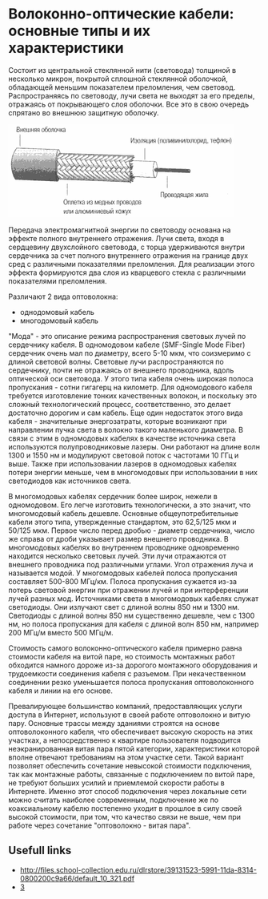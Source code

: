 # Волоконно-оптические кабели: основные типы и их характеристики

Состоит из центральной стеклянной нити (световода) толщиной в несколько микрон, покрытой сплошной стеклянной оболочкой, обладающей меньшим показателем преломления, чем световод. Распространяясь по световоду, лучи света не выходят за его пределы, отражаясь от покрывающего слоя 
оболочки. Все это в свою очередь спрятано во внешнюю защитную оболочку.

![Оптоволоконный кабель](1.gif)

Передача электромагнитной энергии по световоду основана на эффекте полного внутреннего отражения. Лучи света, входя в сердцевину двухслойного световода, с торца удерживаются внутри сердечника за счет полного внутреннего отражения на границе двух сред с различными показателями преломления. Для реализации этого эффекта формируются два слоя из кварцевого стекла с различными показателями преломления. 

Различают 2 вида оптоволокна:

* однодомовый кабель
* многодомовый кабель

"Мода" - это описание режима распространения световых лучей по сердечнику кабеля. В одномодовом кабеле (SMF-Single Mode Fiber) сердечник очень мал по диаметру, всего 5-10 мкм, что соизмеримо с длиной световой волны. Световые лучи распространяются по сердечнику, почти не отражаясь от внешнего проводника, вдоль оптической оси световода. У этого типа кабеля очень широкая полоса пропускания - сотни гигагерц на километр. Для одномодового кабеля требуется изготовление тонких качественных волокон, и поскольку это сложный технологический процесс, соответственно, это делает достаточно дорогим и сам кабель. Еще один недостаток этого вида кабеля - значительные энергозатраты, которые возникают при направлении пучка света в волокно такого маленького диаметра. В связи с этим в одномодовых кабелях в качестве источника света используются полупроводниковые лазеры. Они работают на длине волн 1300 и 1550 нм и модулируют световой поток с частотами 10 ГГц и выше.  Также при использовании лазеров в одномодовых кабелях потери энергии меньше, чем в многомодовых при использовании в них светодиодов как источников света.

В многомодовых кабелях сердечник более широк, нежели в одномодовом. Его легче изготовить технологически, а это значит, что многомодовый кабель дешевле. Основные общеупотребительные кабели этого типа, утвержденные стандартом, это 62,5/125 мкм и 50/125 мкм. Первое число перед дробью - диаметр сердечника, число же справа от дроби указывает размер внешнего проводника. В многомодовых кабелях во внутреннем проводнике одновременно находится несколько световых лучей. Эти лучи отражаются от внешнего проводника под различными углами. Угол отражения луча и называется модой. У многомодовых кабелей полоса пропускания составляет 500-800 МГц/км. Полоса пропускания сужается из-за потерь световой энергии при отражении лучей и при интерференции лучей разных мод. Источниками света в многомодовых кабелях служат светодиоды. Они излучают свет с длиной волны 850 нм и 1300 нм. Светодиоды с длиной волны 850 нм существенно дешевле, чем с 1300 нм, но полоса пропускания для кабеля
с длиной волн 850 нм, например 200 МГц/м вместо 500 МГц/м.

Стоимость самого волоконно-оптического кабеля примерно равна стоимости кабеля на витой паре, но стоимость монтажных работ обходится намного дороже из-за дорогого монтажного оборудования и трудоемкости соединения кабеля с разъемом. При некачественном соединении резко уменьшается полоса пропускания оптоволоконного кабеля и линии на его основе. 

Превалирующее большинство компаний, предоставляющих услуги доступа в Интернет, используют в своей работе оптоволокно и витую пару. Основные
трассы между зданиями строятся на основе оптоволоконного кабеля, что обеспечивает высокую скорость на этих участках, а непосредственно к квартире пользователя подводится неэкранированная витая пара пятой категории, характеристики которой вполне отвечают требованиям на 
этом участке сети. Такой вариант позволяет обеспечить сочетание невысокой стоимости подключения, так как монтажные работы, связанные с подключением по витой паре, не требуют больших усилий и приемлемой скорости работы в Интернете. Именно этот способ подключения через локальные сети можно считать наиболее современным, подключение же по коаксиальному кабелю постепенно уходит в прошлое в силу своей высокой стоимости, при том, что качество связи не выше, чем при работе через сочетание "оптоволокно - витая пара".

## Usefull links

* http://files.school-collection.edu.ru/dlrstore/39131523-5991-11da-8314-0800200c9a66/default_10_321.pdf
* [3](/other/02.pdf)